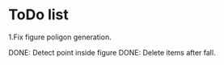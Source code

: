 # ToDo list

1.Fix figure poligon generation.

DONE: Detect point inside figure
DONE: Delete items after fall.
